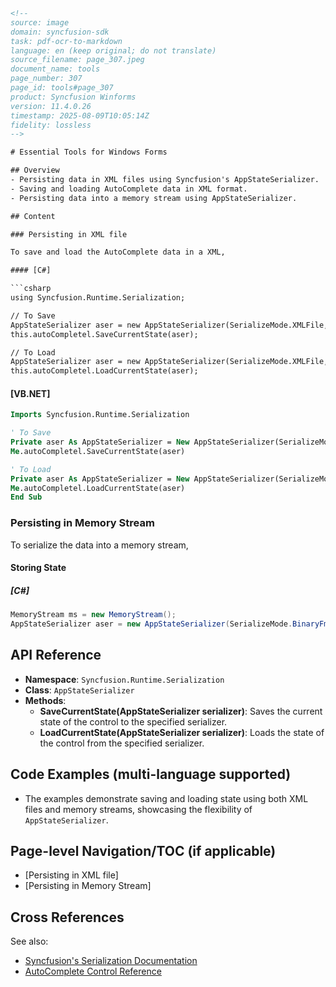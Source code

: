 ```html
<!-- 
source: image
domain: syncfusion-sdk
task: pdf-ocr-to-markdown
language: en (keep original; do not translate)
source_filename: page_307.jpeg
document_name: tools
page_number: 307
page_id: tools#page_307
product: Syncfusion Winforms
version: 11.4.0.26
timestamp: 2025-08-09T10:05:14Z
fidelity: lossless
-->

# Essential Tools for Windows Forms

## Overview
- Persisting data in XML files using Syncfusion's AppStateSerializer.
- Saving and loading AutoComplete data in XML format.
- Persisting data into a memory stream using AppStateSerializer.

## Content

### Persisting in XML file

To save and load the AutoComplete data in a XML,

#### [C#]

```csharp
using Syncfusion.Runtime.Serialization;

// To Save
AppStateSerializer aser = new AppStateSerializer(SerializeMode.XMLFile, @"C:\info.xml");
this.autoCompletel.SaveCurrentState(aser);

// To Load
AppStateSerializer aser = new AppStateSerializer(SerializeMode.XMLFile, @"C:\info.xml");
this.autoCompletel.LoadCurrentState(aser);
```

#### [VB.NET]

```vb
Imports Syncfusion.Runtime.Serialization

' To Save
Private aser As AppStateSerializer = New AppStateSerializer(SerializeMode.XMLFile, "C:\info.xml")
Me.autoCompletel.SaveCurrentState(aser)

' To Load
Private aser As AppStateSerializer = New AppStateSerializer(SerializeMode.XMLFile, "C:\info.xml")
Me.autoCompletel.LoadCurrentState(aser)
End Sub
```

### Persisting in Memory Stream

To serialize the data into a memory stream,

#### Storing State

##### [C#]

```csharp
MemoryStream ms = new MemoryStream();
AppStateSerializer aser = new AppStateSerializer(SerializeMode.BinaryFmtStream, ms);
```

## API Reference
- **Namespace**: `Syncfusion.Runtime.Serialization`
- **Class**: `AppStateSerializer`
- **Methods**:
  - **SaveCurrentState(AppStateSerializer serializer)**: Saves the current state of the control to the specified serializer.
  - **LoadCurrentState(AppStateSerializer serializer)**: Loads the state of the control from the specified serializer.

## Code Examples (multi-language supported)
- The examples demonstrate saving and loading state using both XML files and memory streams, showcasing the flexibility of `AppStateSerializer`.

## Page-level Navigation/TOC (if applicable)
- [Persisting in XML file]
- [Persisting in Memory Stream]

## Cross References
See also:
- [Syncfusion's Serialization Documentation](https://www.syncfusion.com/documentation/windows-forms/serialization)
- [AutoComplete Control Reference](https://www.syncfusion.com/documentation/windows-forms/autocomplete)

<!-- tags: [syncfusion, windowsforms, autoserialize, memorystream, xmlserialization, apistate] keywords: [autocomplete, appstateserializer, serialization, memorystream, xmlfile] -->
```